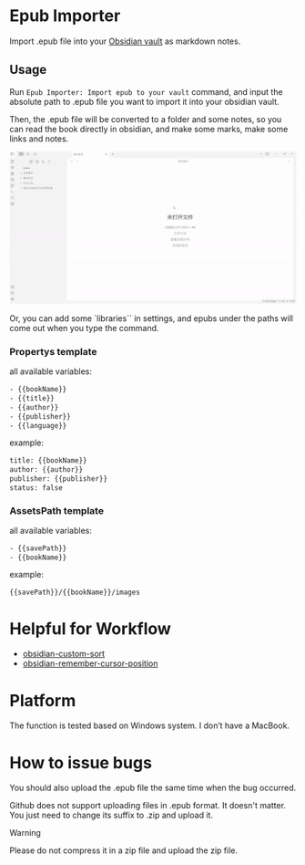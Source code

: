 # Epub Importer

Import .epub file into your [Obsidian vault](https://obsidian.md/) as markdown notes.

## Usage

Run `Epub Importer: Import epub to your vault` command, and input the absolute path to .epub file you want to import it into your obsidian vault.

Then, the .epub file will be converted to a folder and some notes, 
so you can read the book directly in obsidian, and make some marks, make some links and notes.

![](assets/demo.gif)

Or, you can add some `libraries`` in settings, and epubs under the paths will come out when you type the command.

### Propertys template

all available variables:

```
- {{bookName}}
- {{title}}
- {{author}}
- {{publisher}}
- {{language}}
```

example:

```
title: {{bookName}}
author: {{author}}
publisher: {{publisher}}
status: false
```

### AssetsPath template

all available variables:

```
- {{savePath}}
- {{bookName}}
```

example:

```
{{savePath}}/{{bookName}}/images
```
# Helpful for Workflow

- [obsidian-custom-sort](https://github.com/SebastianMC/obsidian-custom-sort)
- [obsidian-remember-cursor-position](https://github.com/dy-sh/obsidian-remember-cursor-position)

# Platform

The function is tested based on Windows system. I don’t have a MacBook.

# How to issue bugs

You should also upload the .epub file the same time when the bug occurred. 

Github does not support uploading files in .epub format. It doesn't matter. You just need to change its suffix to .zip and upload it.

>[!warning]
>Please do not compress it in a zip file and upload the zip file.
